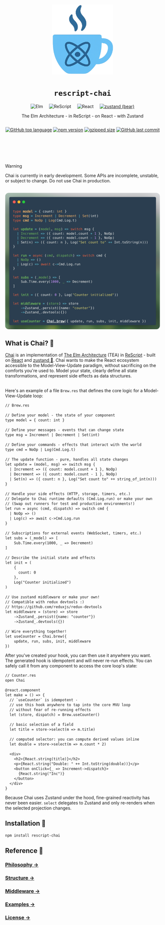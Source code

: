 <div style="text-align: center; margin-bottom: 2rem;" align="center">
  <img src="./logo.png" alt="Chai Logo" style="width: 200px; height: auto;" />
</div>

<h1 style="text-align: center;" align="center"><code>rescript-chai</code></h1>
<div style="text-align: center;" align="center">
  <img src="https://cdn.simpleicons.org/elm/1293D8" alt="Elm" width="32" height="32"/>
  &nbsp;&nbsp;&nbsp;
  <img src="https://cdn.simpleicons.org/rescript/E6484F" alt="ReScript" width="32" height="32"/>
  &nbsp;&nbsp;&nbsp;
  <img src="https://cdn.simpleicons.org/react/61DAFB" alt="React" width="32" height="32"/>
  &nbsp;&nbsp;&nbsp;
  <a href="https://github.com/pmndrs/zustand"><img src="https://github.githubassets.com/images/icons/emoji/unicode/1f43b.png" alt="zustand (bear)" width="32" height="32"/></a>
</div>
<p style="text-align: center;" align="center">The Elm Architecture - in ReScript - on React - with Zustand</p>

<div style="display: flex; gap: 0.5rem; margin-bottom: 1rem; justify-content: center; margin-bottom: 4em;" align="center">

  [![GitHub top language](https://img.shields.io/github/languages/top/elias-michaias/rescript-chai)](https://github.com/elias-michaias/rescript-chai)
  [![npm version](https://img.shields.io/npm/v/rescript-chai)](https://www.npmjs.com/package/rescript-chai)
  [![gzipped size](https://img.shields.io/badge/gzip+min-2.8KB-yellow.svg)](https://github.com/elias-michaias/rescript-chai)
  [![GitHub last commit](https://img.shields.io/github/last-commit/elias-michaias/rescript-chai)](https://github.com/elias-michaias/rescript-chai)
</div>
<br/>

>[!WARNING]
>Chai is currently in early development. Some APIs are incomplete, unstable, or subject to change. Do not use Chai in production.
<br/>
<img src="./code.png" alt="Chai Code" />
<br/>
<h2>What is Chai? 🍵</h2>
<a href="https://github.com/elias-michaias/rescript-chai">Chai</a> is an implementation of <a href="https://guide.elm-lang.org/architecture/">The Elm Architecture</a> (TEA) in <a href="https://rescript-lang.org/">ReScript</a> - built on <a href="https://react.dev/">React</a> and <a href="https://github.com/pmndrs/zustand">zustand 🐻</a>. Chai wants to make the React ecosystem accessible to the Model-View-Update paradigm, without sacrificing on the comforts you're used to. Model your state, clearly define all state transformations, and represent side effects as data structures.
<br/>
<br/>

Here's an example of a file `Brew.res` that defines the core logic for a Model-View-Update loop:

```rescript
// Brew.res

// Define your model - the state of your component
type model = { count: int }

// Define your messages - events that can change state
type msg = Increment | Decrement | Set(int)

// Define your commands - effects that interact with the world
type cmd = NoOp | Log(Cmd.Log.t)

// The update function - pure, handles all state changes
let update = (model, msg) => switch msg {
  | Increment => ({ count: model.count + 1 }, NoOp)
  | Decrement => ({ count: model.count - 1 }, NoOp)
  | Set(n) => ({ count: n }, Log("Set count to" ++ string_of_int(n)))
}

// Handle your side effects (HTTP, storage, timers, etc.)
// Delegate to Chai runtime defaults (Cmd.Log.run) or make your own
// (Swap out runners for test and production environments!)
let run = async (cmd, dispatch) => switch cmd {
  | NoOp => ()
  | Log(c) => await c->Cmd.Log.run
}

// Subscriptions for external events (WebSocket, timers, etc.)
let subs = (_model) => [
    Sub.Time.every(1000, _ => Decrement)
]

// Describe the initial state and effects
let init = (
    {
      count: 0
    }, 
    Log("Counter initialized")
)

// Use zustand middleware or make your own!
// Compatible with redux devtools :)
// https://github.com/reduxjs/redux-devtools
let middleware = (store) => store
    ->Zustand_.persist({name: "counter"})
    ->Zustand_.devtools({})

// Wire everything together!
let useCounter = Chai.brew({ 
    update, run, subs, init, middleware  
})
```

After you've created your hook, you can then use it anywhere you want.
The generated hook is idempotent and will never re-run effects. You can safely call it from any component to access the core loop's state:

```rescript
// Counter.res
open Chai

@react.component
let make = () => {
  // `useCounter` is idempotent - 
  // use this hook anywhere to tap into the core MVU loop
  // without fear of re-running effects
  let (store, dispatch) = Brew.useCounter()

  // basic selection of a field
  let title = store->select(m => m.title)

  // computed selector: you can compute derived values inline
  let double = store->select(m => m.count * 2)

  <div>
    <h2>{React.string(title)}</h2>
    <p>{React.string("Double: " ++ Int.toString(double))}</p>
    <button onClick={_ => Increment->dispatch}> 
      {React.string("Inc")} 
    </button>
  </div>
}
```

Because Chai uses Zustand under the hood, fine-grained reactivity has never been easier. `select` delegates to Zustand and only re-renders when the
selected projection changes.

<h2>Installation 🚀</h2>

```bash
npm install rescript-chai
```

<h2>Reference 📖</h2>

<h3>
<a href="https://github.com/elias-michaias/rescript-chai/blob/main/reference/philosophy.md">
    Philosophy →
</a>
</h3>

<h3>
<a href="https://github.com/elias-michaias/rescript-chai/blob/main/reference/structure.md">
    Structure →
</a>
</h3>

<h3>
<a href="https://github.com/elias-michaias/rescript-chai/blob/main/reference/middleware.md">
    Middleware →
</a>
</h3>

<h3>
<a href="https://github.com/elias-michaias/rescript-chai/tree/main/examples/counter">
    Examples →
</a>
</h3>

<h3>
<a href="https://github.com/elias-michaias/rescript-chai/blob/main/LICENSE">
    License →
</a>
</h3>